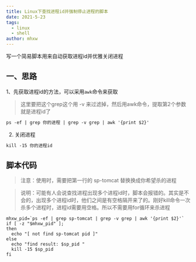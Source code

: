 ```yaml
---
title: Linux下查找进程id并强制停止进程的脚本
date: 2021-5-23
tags: 
  - linux
  - shell
author: mhxw
---
```


写一个简易脚本用来自动获取进程id并优雅关闭进程

<!-- more -->

## 一、思路

1、先获取进程id的方法，可以采用`awk`命令来获取

> 这里要把这个grep这个用 -v 来过滤掉，然后用awk命令，提取第2个参数就是进程id了

```markdown
ps -ef | grep 你的进程 | grep -v grep | awk '{print $2}'
```

2. 关闭进程

```markdown
kill -15 你的进程id
```

## 脚本代码

> 注意：使用时，需要把第一行的 sp-tomcat 替换换成你希望杀的进程

> 说明：可能有人会说查找进程出现多个进程id时，脚本会报错的。其实是不会的，出现多个进程id时，他们之间是有空格隔开来了的。刚好kill命令一次杀多个进程时，进程id需要用空格。所以不需要用for循环来杀进程

```
mhxw_pid=`ps -ef | grep sp-tomcat | grep -v grep | awk '{print $2}'`
if [ -z "$mhxw_pid" ];
then
  echo "[ not find sp-tomcat pid ]"
else
  echo "find result: $sp_pid "
  kill -15 $sp_pid
fi
```

